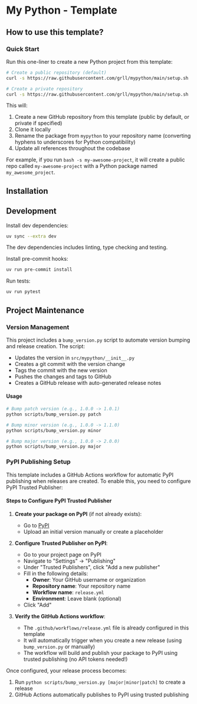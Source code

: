 # My Python - Template

## How to use this template?

### Quick Start

Run this one-liner to create a new Python project from this template:

```bash
# Create a public repository (default)
curl -s https://raw.githubusercontent.com/grll/mypython/main/setup.sh | bash -s YOUR_REPO_NAME

# Create a private repository
curl -s https://raw.githubusercontent.com/grll/mypython/main/setup.sh | bash -s YOUR_REPO_NAME private
```

This will:
1. Create a new GitHub repository from this template (public by default, or private if specified)
2. Clone it locally
3. Rename the package from `mypython` to your repository name (converting hyphens to underscores for Python compatibility)
4. Update all references throughout the codebase

For example, if you run `bash -s my-awesome-project`, it will create a public repo called `my-awesome-project` with a Python package named `my_awesome_project`.

## Installation

## Development

Install dev dependencies:

```bash
uv sync --extra dev
```

The dev dependencies includes linting, type checking and testing.

Install pre-commit hooks:

```bash
uv run pre-commit install
```

Run tests:

```bash
uv run pytest
```

## Project Maintenance

### Version Management

This project includes a `bump_version.py` script to automate version bumping and release creation. The script:
- Updates the version in `src/mypython/__init__.py`
- Creates a git commit with the version change
- Tags the commit with the new version
- Pushes the changes and tags to GitHub
- Creates a GitHub release with auto-generated release notes

#### Usage

```bash
# Bump patch version (e.g., 1.0.0 -> 1.0.1)
python scripts/bump_version.py patch

# Bump minor version (e.g., 1.0.0 -> 1.1.0)
python scripts/bump_version.py minor

# Bump major version (e.g., 1.0.0 -> 2.0.0)
python scripts/bump_version.py major
```

### PyPI Publishing Setup

This template includes a GitHub Actions workflow for automatic PyPI publishing when releases are created. To enable this, you need to configure PyPI Trusted Publisher:

#### Steps to Configure PyPI Trusted Publisher

1. **Create your package on PyPI** (if not already exists):
   - Go to [PyPI](https://pypi.org)
   - Upload an initial version manually or create a placeholder

2. **Configure Trusted Publisher on PyPI**:
   - Go to your project page on PyPI
   - Navigate to "Settings" → "Publishing"
   - Under "Trusted Publishers", click "Add a new publisher"
   - Fill in the following details:
     - **Owner**: Your GitHub username or organization
     - **Repository name**: Your repository name
     - **Workflow name**: `release.yml`
     - **Environment**: Leave blank (optional)
   - Click "Add"

3. **Verify the GitHub Actions workflow**:
   - The `.github/workflows/release.yml` file is already configured in this template
   - It will automatically trigger when you create a new release (using `bump_version.py` or manually)
   - The workflow will build and publish your package to PyPI using trusted publishing (no API tokens needed!)

Once configured, your release process becomes:
1. Run `python scripts/bump_version.py [major|minor|patch]` to create a release
2. GitHub Actions automatically publishes to PyPI using trusted publishing

